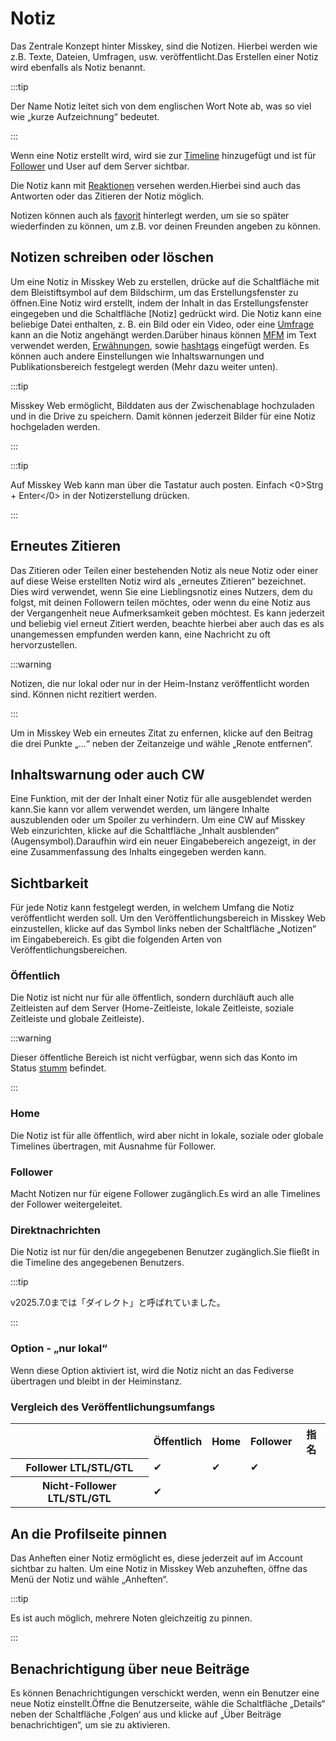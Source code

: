 # Notiz

Das Zentrale Konzept hinter Misskey, sind die Notizen. Hierbei werden wie z.B. Texte, Dateien, Umfragen, usw. veröffentlicht.Das Erstellen einer Notiz wird ebenfalls als Notiz benannt.

:::tip

Der Name Notiz leitet sich von dem englischen Wort Note ab, was so viel wie „kurze Aufzeichnung“ bedeutet.

:::

Wenn eine Notiz erstellt wird, wird sie zur [Timeline](./timeline) hinzugefügt und ist für [Follower](./follow) und User auf dem Server sichtbar.

Die Notiz kann mit [Reaktionen](./reaction) versehen werden.Hierbei sind auch das Antworten oder das Zitieren der Notiz möglich.

Notizen können auch als [favorit](./favorite) hinterlegt werden, um sie so später wiederfinden zu können, um z.B. vor deinen Freunden angeben zu können.

## Notizen schreiben oder löschen

Um eine Notiz in Misskey Web zu erstellen, drücke auf die Schaltfläche mit dem Bleistiftsymbol auf dem Bildschirm, um das Erstellungsfenster zu öffnen.Eine Notiz wird erstellt, indem der Inhalt in das Erstellungsfenster eingegeben und die Schaltfläche [Notiz] gedrückt wird.
Die Notiz kann eine beliebige Datei enthalten, z. B. ein Bild oder ein Video, oder eine [Umfrage](./poll) kann an die Notiz angehängt werden.Darüber hinaus können [MFM](./mfm) im Text verwendet werden, [Erwähnungen](./mention), sowie [hashtags](./hashtag) eingefügt werden.
Es können auch andere Einstellungen wie Inhaltswarnungen und Publikationsbereich festgelegt werden (Mehr dazu weiter unten).

:::tip

Misskey Web ermöglicht, Bilddaten aus der Zwischenablage hochzuladen und in die Drive zu speichern. Damit können jederzeit Bilder für eine Notiz hochgeladen werden.

:::

:::tip

Auf Misskey Web kann man über die Tastatur auch posten. Einfach <0>Strg + Enter</0> in der Notizerstellung drücken.

:::

## Erneutes Zitieren

Das Zitieren oder Teilen einer bestehenden Notiz als neue Notiz oder einer auf diese Weise erstellten Notiz wird als „erneutes Zitieren“ bezeichnet.
Dies wird verwendet, wenn Sie eine Lieblingsnotiz eines Nutzers, dem du folgst, mit deinen Followern teilen möchtes, oder wenn du eine Notiz aus der Vergangenheit neue Aufmerksamkeit geben möchtest.
Es kann jederzeit und beliebig viel erneut Zitiert werden, beachte hierbei aber auch das es als unangemessen empfunden werden kann, eine Nachricht zu oft hervorzustellen.

:::warning

Notizen, die nur lokal oder nur in der Heim-Instanz veröffentlicht worden sind. Können nicht rezitiert werden.

:::

Um in Misskey Web ein erneutes Zitat zu enfernen, klicke auf den Beitrag die drei Punkte „...“ neben der Zeitanzeige und wähle „Renote entfernen“.

## Inhaltswarnung oder auch CW

Eine Funktion, mit der der Inhalt einer Notiz für alle ausgeblendet werden kann.Sie kann vor allem verwendet werden, um längere Inhalte auszublenden oder um Spoiler zu verhindern.
Um eine CW auf Misskey Web einzurichten, klicke auf die Schaltfläche „Inhalt ausblenden“ (Augensymbol).Daraufhin wird ein neuer Eingabebereich angezeigt, in der eine Zusammenfassung des Inhalts eingegeben werden kann.

## Sichtbarkeit

Für jede Notiz kann festgelegt werden, in welchem Umfang die Notiz veröffentlicht werden soll.
Um den Veröffentlichungsbereich in Misskey Web einzustellen, klicke auf das Symbol links neben der Schaltfläche „Notizen“ im Eingabebereich.
Es gibt die folgenden Arten von Veröffentlichungsbereichen.

### Öffentlich

Die Notiz ist nicht nur für alle öffentlich, sondern durchläuft auch alle Zeitleisten auf dem Server (Home-Zeitleiste, lokale Zeitleiste, soziale Zeitleiste und globale Zeitleiste).

:::warning

Dieser öffentliche Bereich ist nicht verfügbar, wenn sich das Konto im Status [stumm](./silence) befindet.

:::

### Home

Die Notiz ist für alle öffentlich, wird aber nicht in lokale, soziale oder globale Timelines übertragen, mit Ausnahme für Follower.

### Follower

Macht Notizen nur für eigene Follower zugänglich.Es wird an alle Timelines der Follower weitergeleitet.

### Direktnachrichten

Die Notiz ist nur für den/die angegebenen Benutzer zugänglich.Sie fließt in die Timeline des angegebenen Benutzers.

:::tip

v2025.7.0までは「ダイレクト」と呼ばれていました。

:::

### Option - „nur lokal“

Wenn diese Option aktiviert ist, wird die Notiz nicht an das Fediverse übertragen und bleibt in der Heiminstanz.

### Vergleich des Veröffentlichungsumfangs

<table>
	<tbody><tr><th></th><th>Öffentlich</th><th>Home</th><th>Follower</th><th>指名</th></tr>
	<tr><th>Follower LTL/STL/GTL</th><td>✔</td><td>✔</td><td>✔</td><td></td></tr>
	<tr><th>Nicht-Follower LTL/STL/GTL</th><td>✔</td><td></td><td></td><td></td></tr>
</tbody></table>

## An die Profilseite pinnen

Das Anheften einer Notiz ermöglicht es, diese jederzeit auf im Account sichtbar zu halten.
Um eine Notiz in Misskey Web anzuheften, öffne das Menü der Notiz und wähle „Anheften“.

:::tip

Es ist auch möglich, mehrere Noten gleichzeitig zu pinnen.

:::

## Benachrichtigung über neue Beiträge

Es können Benachrichtigungen verschickt werden, wenn ein Benutzer eine neue Notiz einstellt.Öffne die Benutzerseite, wähle die Schaltfläche „Details“ neben der Schaltfläche ‚Folgen‘ aus und klicke auf „Über Beiträge benachrichtigen“, um sie zu aktivieren.
